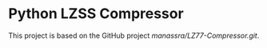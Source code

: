 # Python LZSS Compressor

This project is based on the GitHub project _manassra/LZ77-Compressor.git_.
